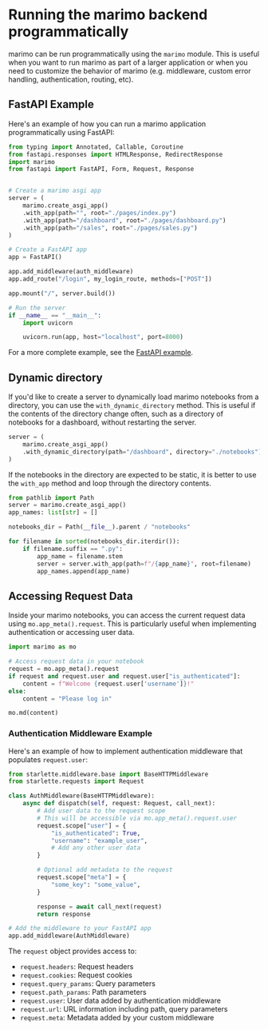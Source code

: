 # Running the marimo backend programmatically

marimo can be run programmatically using the `marimo` module. This is useful when you want to run marimo as part of a larger application or when you need to customize the behavior of marimo (e.g. middleware, custom error handling, authentication, routing, etc).

## FastAPI Example

Here's an example of how you can run a marimo application programmatically using FastAPI:

```python
from typing import Annotated, Callable, Coroutine
from fastapi.responses import HTMLResponse, RedirectResponse
import marimo
from fastapi import FastAPI, Form, Request, Response


# Create a marimo asgi app
server = (
    marimo.create_asgi_app()
    .with_app(path="", root="./pages/index.py")
    .with_app(path="/dashboard", root="./pages/dashboard.py")
    .with_app(path="/sales", root="./pages/sales.py")
)

# Create a FastAPI app
app = FastAPI()

app.add_middleware(auth_middleware)
app.add_route("/login", my_login_route, methods=["POST"])

app.mount("/", server.build())

# Run the server
if __name__ == "__main__":
    import uvicorn

    uvicorn.run(app, host="localhost", port=8000)
```

For a more complete example, see the [FastAPI example](https://github.com/marimo-team/marimo/tree/main/examples/frameworks/fastapi).

## Dynamic directory

If you'd like to create a server to dynamically load marimo notebooks from a directory, you can use the `with_dynamic_directory` method. This is useful if the contents of the directory change often, such as a directory of notebooks for a dashboard, without restarting the server.

```python
server = (
    marimo.create_asgi_app()
    .with_dynamic_directory(path="/dashboard", directory="./notebooks")
)
```

If the notebooks in the directory are expected to be static, it is better to use the `with_app` method and loop through the directory contents.

```python
from pathlib import Path
server = marimo.create_asgi_app()
app_names: list[str] = []

notebooks_dir = Path(__file__).parent / "notebooks"

for filename in sorted(notebooks_dir.iterdir()):
    if filename.suffix == ".py":
        app_name = filename.stem
        server = server.with_app(path=f"/{app_name}", root=filename)
        app_names.append(app_name)
```

## Accessing Request Data

Inside your marimo notebooks, you can access the current request data using `mo.app_meta().request`. This is particularly useful when implementing authentication or accessing user data.

```python
import marimo as mo

# Access request data in your notebook
request = mo.app_meta().request
if request and request.user and request.user["is_authenticated"]:
    content = f"Welcome {request.user['username']}!"
else:
    content = "Please log in"

mo.md(content)
```

### Authentication Middleware Example

Here's an example of how to implement authentication middleware that populates `request.user`:

```python
from starlette.middleware.base import BaseHTTPMiddleware
from starlette.requests import Request

class AuthMiddleware(BaseHTTPMiddleware):
    async def dispatch(self, request: Request, call_next):
        # Add user data to the request scope
        # This will be accessible via mo.app_meta().request.user
        request.scope["user"] = {
            "is_authenticated": True,
            "username": "example_user",
            # Add any other user data
        }

        # Optional add metadata to the request
        request.scope["meta"] = {
            "some_key": "some_value",
        }

        response = await call_next(request)
        return response

# Add the middleware to your FastAPI app
app.add_middleware(AuthMiddleware)
```

The `request` object provides access to:

- `request.headers`: Request headers
- `request.cookies`: Request cookies
- `request.query_params`: Query parameters
- `request.path_params`: Path parameters
- `request.user`: User data added by authentication middleware
- `request.url`: URL information including path, query parameters
- `request.meta`: Metadata added by your custom middleware
